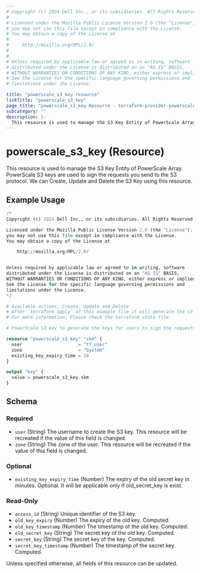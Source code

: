 ```yaml
---
# Copyright (c) 2024 Dell Inc., or its subsidiaries. All Rights Reserved.
#
# Licensed under the Mozilla Public License Version 2.0 (the "License");
# you may not use this file except in compliance with the License.
# You may obtain a copy of the License at
#
#     http://mozilla.org/MPL/2.0/
#
#
# Unless required by applicable law or agreed to in writing, software
# distributed under the License is distributed on an "AS IS" BASIS,
# WITHOUT WARRANTIES OR CONDITIONS OF ANY KIND, either express or implied.
# See the License for the specific language governing permissions and
# limitations under the License.

title: "powerscale_s3_key resource"
linkTitle: "powerscale_s3_key"
page_title: "powerscale_s3_key Resource - terraform-provider-powerscale"
subcategory: ""
description: |-
  This resource is used to manage the S3 Key Entity of PowerScale Array. PowerScale S3 keys are used to sign the requests you send to the S3 protocol. We can Create, Update and Delete the S3 Key using this resource.
---
```


# powerscale_s3_key (Resource)

This resource is used to manage the S3 Key Entity of PowerScale Array. PowerScale S3 keys are used to sign the requests you send to the S3 protocol. We can Create, Update and Delete the S3 Key using this resource.


## Example Usage

```terraform
/*
Copyright (c) 2024 Dell Inc., or its subsidiaries. All Rights Reserved.

Licensed under the Mozilla Public License Version 2.0 (the "License");
you may not use this file except in compliance with the License.
You may obtain a copy of the License at

    http://mozilla.org/MPL/2.0/


Unless required by applicable law or agreed to in writing, software
distributed under the License is distributed on an "AS IS" BASIS,
WITHOUT WARRANTIES OR CONDITIONS OF ANY KIND, either express or implied.
See the License for the specific language governing permissions and
limitations under the License.
*/

# Available actions: Create, Update and Delete
# After `terraform apply` of this example file it will generate the s3 key for the user.
# For more information, Please check the terraform state file.

# PowerScale S3 key to generate the keys for users to sign the requests you send to the S3 protocol.

resource "powerscale_s3_key" "skm" {
  user                     = "tf_user"
  zone                     = "System"
  existing_key_expiry_time = 10
}

output "key" {
  value = powerscale_s3_key.skm
}
```

<!-- schema generated by tfplugindocs -->
## Schema

### Required

- `user` (String) The username to create the S3 key. This resource will be recreated if the value of this field is changed.
- `zone` (String) The zone of the user. This resource will be recreated if the value of this field is changed.

### Optional

- `existing_key_expiry_time` (Number) The expiry of the old secret key in minutes. Optional. It will be applicable only if old_secret_key is exist.

### Read-Only

- `access_id` (String) Unique identifier of the S3 key.
- `old_key_expiry` (Number) The expiry of the old key. Computed.
- `old_key_timestamp` (Number) The timestamp of the old key. Computed.
- `old_secret_key` (String) The secret key of the old key. Computed.
- `secret_key` (String) The secret key of the key. Computed.
- `secret_key_timestamp` (Number) The timestamp of the secret key. Computed.

Unless specified otherwise, all fields of this resource can be updated.


